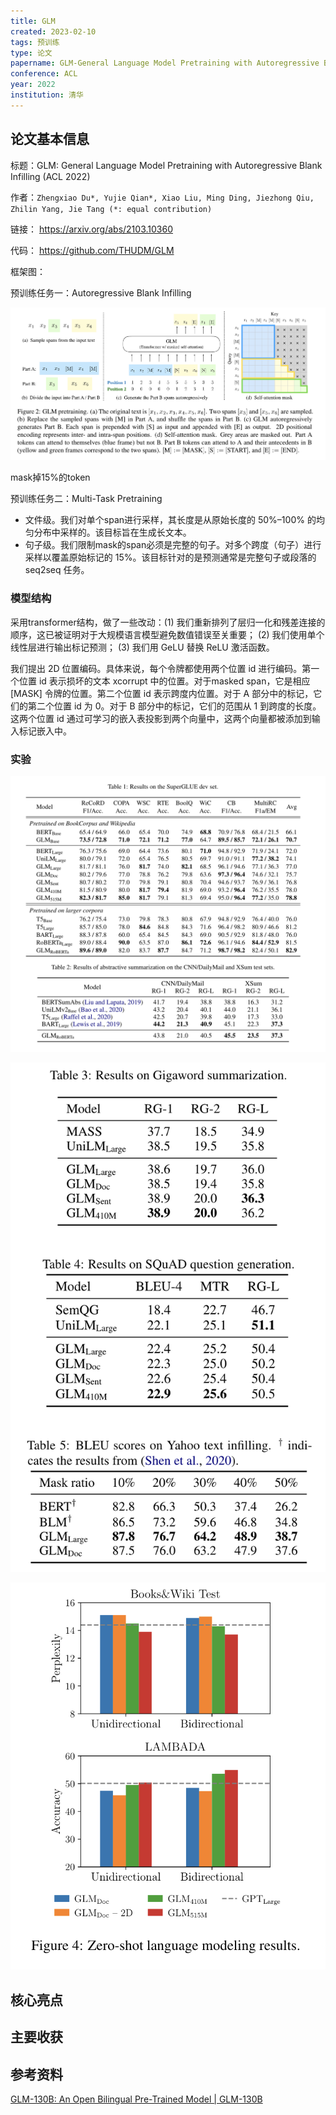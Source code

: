 ```yaml
---
title: GLM
created: 2023-02-10
tags: 预训练
type: 论文
papername: GLM-General Language Model Pretraining with Autoregressive Blank Infilling
conference: ACL
year: 2022
institution: 清华
---
```


## 论文基本信息

标题：GLM: General Language Model Pretraining with Autoregressive Blank Infilling (ACL 2022)

作者：`Zhengxiao Du*, Yujie Qian*, Xiao Liu, Ming Ding, Jiezhong Qiu, Zhilin Yang, Jie Tang (*: equal contribution)`

链接： https://arxiv.org/abs/2103.10360

代码： https://github.com/THUDM/GLM

框架图：

预训练任务一：Autoregressive Blank Infilling

![](img/Pasted%20image%2020230211170632.png)

mask掉15%的token

预训练任务二：Multi-Task Pretraining

- 文件级。我们对单个span进行采样，其长度是从原始长度的 50%–100% 的均匀分布中采样的。该目标旨在生成长文本。
- 句子级。我们限制mask的span必须是完整的句子。对多个跨度（句子）进行采样以覆盖原始标记的 15%。该目标针对的是预测通常是完整句子或段落的 seq2seq 任务。

### 模型结构

采用transformer结构，做了一些改动：(1) 我们重新排列了层归一化和残差连接的顺序，这已被证明对于大规模语言模型避免数值错误至关重要； (2) 我们使用单个线性层进行输出标记预测； (3) 我们用 GeLU 替换 ReLU 激活函数。

我们提出 2D 位置编码。具体来说，每个令牌都使用两个位置 id 进行编码。第一个位置 id 表示损坏的文本 xcorrupt 中的位置。对于masked span，它是相应 [MASK] 令牌的位置。第二个位置 id 表示跨度内位置。对于 A 部分中的标记，它们的第二个位置 id 为 0。对于 B 部分中的标记，它们的范围从 1 到跨度的长度。这两个位置 id 通过可学习的嵌入表投影到两个向量中，这两个向量都被添加到输入标记嵌入中。

### 实验

![](img/Pasted%20image%2020230211172516.png)

![](img/Pasted%20image%2020230211172628.png)

![](img/Pasted%20image%2020230211172638.png)



## 核心亮点

## 主要收获


## 参考资料

[GLM-130B: An Open Bilingual Pre-Trained Model | GLM-130B](https://keg.cs.tsinghua.edu.cn/glm-130b/posts/glm-130b/)


